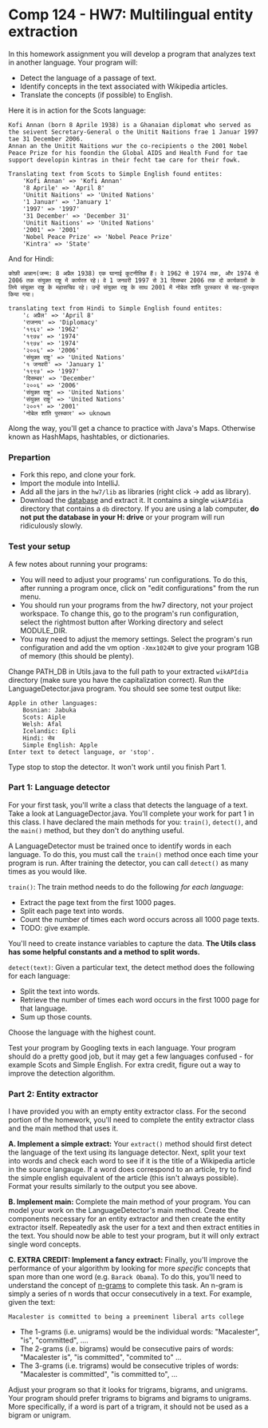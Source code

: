Comp 124 - HW7: Multilingual entity extraction
===
In this homework assignment you will develop a program that analyzes text in another language. Your program will:

- Detect the language of a passage of text.
- Identify concepts in the text associated with Wikipedia articles.
- Translate the concepts (if possible) to English.

Here it is in action for the Scots language:

```
Kofi Annan (born 8 Aprile 1938) is a Ghanaian diplomat who served as the seivent Secretary-General o the Unitit Naitions frae 1 Januar 1997 tae 31 December 2006. 
Annan an the Unitit Naitions wur the co-recipients o the 2001 Nobel Peace Prize for his foondin the Global AIDS and Health Fund for tae support developin kintras in their fecht tae care for their fowk.

Translating text from Scots to Simple English found entites:
	'Kofi Annan' => 'Kofi Annan'
	'8 Aprile' => 'April 8'
	'Unitit Naitions' => 'United Nations'
	'1 Januar' => 'January 1'
	'1997' => '1997'
	'31 December' => 'December 31'
	'Unitit Naitions' => 'United Nations'
	'2001' => '2001'
	'Nobel Peace Prize' => 'Nobel Peace Prize'
	'Kintra' => 'State'
```

And for Hindi:
```
कोफ़ी अन्नान(जन्म: 8 अप्रैल 1938) एक घानाई कूटनीतिज्ञ हैं। वे 1962 से 1974 तक, और 1974 से 2006 तक संयुक्त राष्ट्र में कार्यरत रहे। वे 1 जनवरी 1997 से 31 दिसम्बर 2006 तक दो कार्यकालों के लिये संयुक्त राष्ट्र के महासचिव रहे। उन्हें संयुक्त राष्ट्र के साथ 2001 में नोबेल शांति पुरस्कार से सह-पुरस्कृत किया गया।

translating text from Hindi to Simple English found entites:
	'८ अप्रैल' => 'April 8'
	'राजनय' => 'Diplomacy'
	'१९६२' => '1962'
	'१९७४' => '1974'
	'१९७४' => '1974'
	'२००६' => '2006'
	'संयुक्त राष्ट्र' => 'United Nations'
	'१ जनवरी' => 'January 1'
	'१९९७' => '1997'
	'दिसम्बर' => 'December'
	'२००६' => '2006'
	'संयुक्त राष्ट्र' => 'United Nations'
	'संयुक्त राष्ट्र' => 'United Nations'
	'२००१' => '2001'
	'नोबेल शांति पुरस्कार' => uknown
```

Along the way, you'll get a chance to practice with Java's Maps. Otherwise known as HashMaps, hashtables, or dictionaries.

### Prepartion

 - Fork this repo, and clone your fork.
 - Import the module into IntelliJ.
 - Add all the jars in the `hw7/lib` as libraries (right click -> add as library).
 - Download the [database](http://poliwiki.macalester.edu/shilad/wikAPIdia.translation.zip) and extract it. 
It contains a single `wikAPIdia` directory that contains a `db` directory. 
If you are using a lab computer, **do not put the database in your H: drive** or your program will run ridiculously slowly.

### Test your setup
 A few notes about running your programs:
 
 - You will need to adjust your programs' run configurations. To do this, after running a program once, click on "edit configurations" from the run menu.
 - You should run your programs from the hw7 directory, not your project workspace. 
   To change this, go to the program's run configuration, select the rightmost button after Working directory and select MODULE_DIR.
 - You may need to adjust the memory settings. 
 Select the program's run configuration and add the vm option `-Xmx1024M` to give your program 1GB of memory (this should be plenty).
 
Change PATH_DB in Utils.java to the full path to your extracted `wikAPIdia` directory (make sure you have the capitalization correct).
 Run the LanguageDetector.java program. You should see some test output like:
 
```
Apple in other languages:
	Bosnian: Jabuka
	Scots: Aiple
	Welsh: Afal
	Icelandic: Epli
	Hindi: सेब
	Simple English: Apple
Enter text to detect language, or 'stop'.
```
Type stop to stop the detector. It won't work until you finish Part 1.
 
### Part 1: Language detector

For your first task, you'll write a class that detects the language of a text. 
Take a look at LanguageDector.java. 
You'll complete your work for part 1 in this class.
I have declared the main methods for you: `train()`, `detect()`, and the `main()` method, but they don't do anything useful.

A LanguageDetector must be trained once to identify words in each language. 
To do this, you must call the `train()` method once each time your program is run.
After training the detector, you can call `detect()` as many times as you would like.

`train()`: The train method needs to do the following *for each language*:

* Extract the page text from the first 1000 pages.
* Split each page text into words.
* Count the number of times each word occurs across all 1000 page texts.
* TODO: give example.

You'll need to create instance variables to capture the data.
**The Utils class has some helpful constants and a method to split words.**

`detect(text)`: Given a particular text, the detect method does the following for each language: 
* Split the text into words.
* Retrieve the number of times each word occurs in the first 1000 page for that language.
* Sum up those counts.

Choose the language with the highest count. 

Test your program by Googling texts in each language.
Your program should do a pretty good job, but it may get a few languages confused - for example Scots and Simple English.
For extra credit, figure out a way to improve the detection algorithm.

### Part 2: Entity extractor

I have provided you with an empty entity extractor class. 
For the second portion of the homework, you'll need to complete the entity extractor class and the main method that uses it.

**A. Implement a simple extract:** Your `extract()` method should first detect the language of the text using its language detector.
Next, split your text into words and check each word to see if it is the title of a Wikipedia article in the source langauge.
If a word does correspond to an article, try to find the simple english equivalent of the article (this isn't always possible).
Format your results similarly to the output you see above.

**B. Implement main:** Complete the main method of your program.
You can model your work on the LanguageDetector's main method.
Create the components necessary for an entity extractor and then create the entity extractor itself.
Repeatedly ask the user for a text and then extract entities in the text.
You should now be able to test your program, but it will only extract single word concepts.

**C. EXTRA CREDIT: Implement a fancy extract:**
Finally, you'll improve the performance of your algorithm by looking for more *specific* concepts that span more than one word (e.g. `Barack Obama`).
To do this, you'll need to understand the concept of [n-grams](http://en.wikipedia.org/wiki/N-gram) to complete this task. 
An n-gram is simply a series of n words that occur consecutively in a text. For example, given the text:
```
Macalester is committed to being a preeminent liberal arts college
```
* The 1-grams (i.e. unigrams) would be the individual words: "Macalester", "is", "committed", ....
* The 2-grams (i.e. bigrams) would be consecutive pairs of words: "Macalester is", "is committed", "commited to" ...
* The 3-grams (i.e. trigrams) would be consecutive triples of words: "Macalester is committed", "is committed to", ...

Adjust your program so that it looks for trigrams, bigrams, and unigrams.
Your program should prefer trigrams to bigrams and bigrams to unigrams. 
More specifically, if a word is part of a trigram, it should not be used as a bigram or unigram.
